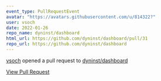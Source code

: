 ```yaml
---
event_type: PullRequestEvent
avatar: "https://avatars.githubusercontent.com/u/814322?"
user: vsoch
date: 2022-01-26
repo_name: dyninst/dashboard
html_url: https://github.com/dyninst/dashboard/pull/31
repo_url: https://github.com/dyninst/dashboard
---
```


<a href='https://github.com/vsoch' target='_blank'>vsoch</a> opened a pull request to <a href='https://github.com/dyninst/dashboard' target='_blank'>dyninst/dashboard</a>

<a href='https://github.com/dyninst/dashboard/pull/31' target='_blank'>View Pull Request</a>